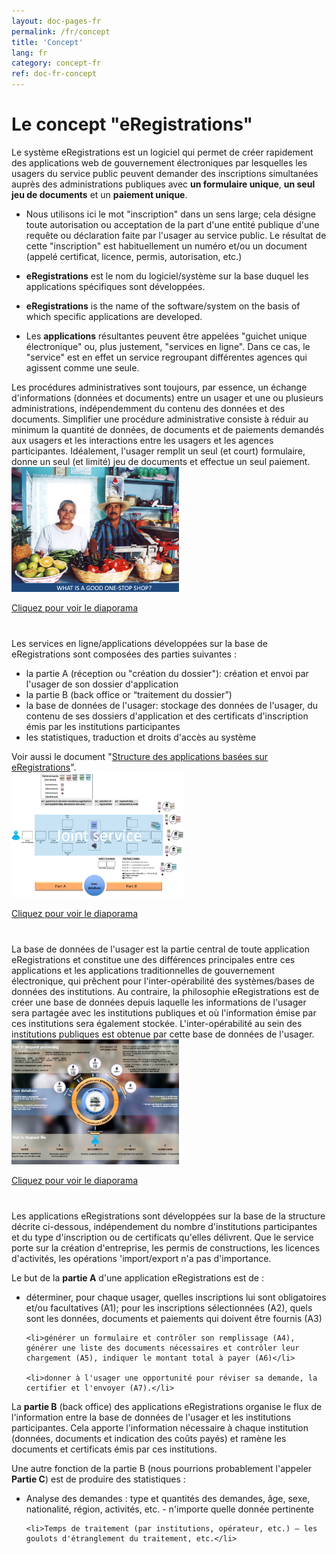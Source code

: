```yaml
---
layout: doc-pages-fr
permalink: /fr/concept
title: 'Concept'
lang: fr
category: concept-fr
ref: doc-fr-concept
---
```


# Le concept "eRegistrations"

Le système eRegistrations est un logiciel qui permet de créer rapidement des applications web de gouvernement électroniques par lesquelles les usagers du service public peuvent demander des inscriptions simultanées auprès des administrations publiques avec **un formulaire unique**, **un seul jeu de documents** et un **paiement unique**. 

- Nous utilisons ici le mot "inscription" dans un sens large; cela désigne toute autorisation ou acceptation de la part d'une entité publique d'une requête ou déclaration faite par l'usager au service public. Le résultat de cette "inscription" est habituellement un numéro et/ou un document (appelé certificat, licence, permis, autorisation, etc.)

- **eRegistrations** est le nom du logiciel/système sur la base duquel les applications spécifiques sont développées.

- **eRegistrations** is the name of the software/system on the basis of which specific applications are developed.

- Les **applications** résultantes peuvent être appelées "guichet unique électronique" ou, plus justement, "services en ligne". Dans ce cas, le "service" est en effet un service regroupant différentes agences qui agissent comme une seule.

<div class="row" style="margin-bottom:40px;">
	<div class="col-md-6">Les procédures administratives sont toujours, par essence, un échange d'informations (données et documents) entre un usager et une ou plusieurs administrations, indépendemment du contenu des données et des documents. Simplifier une procédure administrative consiste à réduir au minimum la quantité de données, de documents et de paiements demandés aux usagers et les interactions entre les usagers et les agences participantes. Idéalement, l'usager remplit un seul (et court) formulaire, donne un seul (et limité) jeu de documents et effectue un seul paiement.</div>	
	<div class="col-md-4">
		<a class="btn btn-default" href="https://view.officeapps.live.com/op/embed.aspx?src=http%3A%2F%2Fbusinessfacilitation%2Eorg%3A80%2Fppt%2Fgood_OSS%2Eppt&wdAr=1.3333333333333333" target="_blank"><img class="img-responsive img-thumbnail" src="/img/concept-1.png" style="max-height:200px;"><p class="text-gray">Cliquez pour voir le diaporama</p></a>
	</div>
</div>

<div class="row" style="margin-bottom:40px;">
	<div class="col-md-6">
		Les services en ligne/applications développées sur la base de eRegistrations sont composées des parties suivantes :
		<ul>
			<li>la partie A (réception ou "création du dossier"): création et envoi par l'usager de son dossier d'application</li>
			<li>la partie B (back office or “traitement du dossier”)</li>
			<li>la base de données de l'usager: stockage des données de l'usager, du contenu de ses dossiers d'application et des certificats d'inscription émis par les institutions participantes</li>
			<li>les statistiques, traduction et droits d'accès au système</li>
		</ul>
		Voir aussi le document "<a href="https://unctad.atlassian.net/wiki/display/BPA/Structure+of+eRegistrations-based+applications" target="_blank">Structure des applications basées sur eRegistrations</a>".
	</div>
	<div class="col-md-4">
		<a class="btn btn-default" href="https://view.officeapps.live.com/op/view.aspx?src=http%3A%2F%2Fbusinessfacilitation.org%2Fppt%2FeRegistrations-Standard%2520structure.pptx" target="_blank"><img class="img-responsive img-thumbnail" src="/img/concept-2.png" style="max-height:200px;"><p class="text-gray">Cliquez pour voir le diaporama</p></a>
	</div>
</div>

<div class="row" style="margin-bottom:40px;">
	<div class="col-md-6">
		La base de données de l'usager est la partie central de toute application eRegistrations et constitue une des différences principales entre ces applications et les applications traditionnelles de gouvernement électronique, qui prêchent pour l'inter-opérabilité des systèmes/bases de données des institutions. Au contraire, la philosophie eRegistrations est de créer une base de données depuis laquelle les informations de l'usager sera partagée avec les institutions publiques et où l'information émise par ces institutions sera également stockée. L'inter-opérabilité au sein des institutions publiques est obtenue par cette base de données de l'usager. 
	</div>
	<div class="col-md-4">
		<a class="btn btn-default" href="https://view.officeapps.live.com/op/embed.aspx?src=http%3A%2F%2Fbusinessfacilitation%2Eorg%3A80%2Fvienna%2Fimages%2Fbasic-principles%2Epps&wdAr=1.3333333333333333" target="_blank"><img class="img-responsive img-thumbnail" src="/img/concept-3.png" style="max-height:200px;"><p class="text-gray">Cliquez pour voir le diaporama</p></a>
	</div>
</div>

Les applications eRegistrations sont développées sur la base de la structure décrite ci-dessous, indépendement du nombre d'institutions participantes et du type d'inscription ou de certificats qu'elles délivrent. Que le service porte sur la création d'entreprise, les permis de constructions, les licences d'activités, les opérations 'import/export n'a pas d'importance. 

Le but de la **partie A** d'une application eRegistrations est de :
<ul>
	<li>déterminer, pour chaque usager, quelles inscriptions lui sont obligatoires et/ou facultatives (A1); pour les inscriptions sélectionnées (A2), quels sont les données, documents et paiements qui doivent être fournis (A3)</li>

	<li>générer un formulaire et contrôler son remplissage (A4), générer une liste des documents nécessaires et contrôler leur chargement (A5), indiquer le montant total à payer (A6)</li>

	<li>donner à l'usager une opportunité pour réviser sa demande, la certifier et l'envoyer (A7).</li>
</ul>


La **partie B** (back office) des applications eRegistrations organise le flux de l'information entre la base de données de l'usager et les institutions participantes. Cela apporte l'information nécessaire à chaque institution (données, documents et indication des coûts payés) et ramène les documents et certificats émis par ces institutions.  

Une autre fonction de la partie B (nous pourrions probablement l'appeler **Partie C**) est de produire des statistiques : 
<ul>
	<li>Analyse des demandes : type et quantités des demandes, âge, sexe, nationalité, région, activités, etc. - n'importe quelle donnée pertinente</li>

	<li>Temps de traitement (par institutions, opérateur, etc.) – les goulots d'étranglement du traitement, etc.</li>
</ul>


